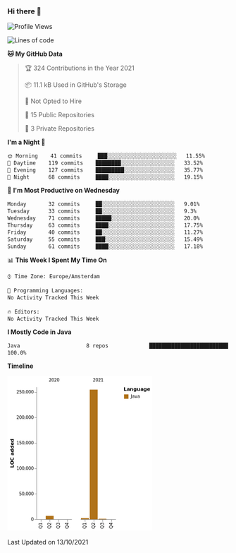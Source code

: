 ### Hi there 👋


<!--START_SECTION:waka-->
![Profile Views](http://img.shields.io/badge/Profile%20Views-1-blue)

![Lines of code](https://img.shields.io/badge/From%20Hello%20World%20I%27ve%20Written-264473%20lines%20of%20code-blue)

**🐱 My GitHub Data** 

> 🏆 324 Contributions in the Year 2021
 > 
> 📦 11.1 kB Used in GitHub's Storage 
 > 
> 🚫 Not Opted to Hire
 > 
> 📜 15 Public Repositories 
 > 
> 🔑 3 Private Repositories  
 > 
**I'm a Night 🦉** 

```text
🌞 Morning    41 commits     ███░░░░░░░░░░░░░░░░░░░░░░   11.55% 
🌆 Daytime    119 commits    ████████░░░░░░░░░░░░░░░░░   33.52% 
🌃 Evening    127 commits    █████████░░░░░░░░░░░░░░░░   35.77% 
🌙 Night      68 commits     ████░░░░░░░░░░░░░░░░░░░░░   19.15%

```
📅 **I'm Most Productive on Wednesday** 

```text
Monday       32 commits     ██░░░░░░░░░░░░░░░░░░░░░░░   9.01% 
Tuesday      33 commits     ██░░░░░░░░░░░░░░░░░░░░░░░   9.3% 
Wednesday    71 commits     █████░░░░░░░░░░░░░░░░░░░░   20.0% 
Thursday     63 commits     ████░░░░░░░░░░░░░░░░░░░░░   17.75% 
Friday       40 commits     ██░░░░░░░░░░░░░░░░░░░░░░░   11.27% 
Saturday     55 commits     ███░░░░░░░░░░░░░░░░░░░░░░   15.49% 
Sunday       61 commits     ████░░░░░░░░░░░░░░░░░░░░░   17.18%

```


📊 **This Week I Spent My Time On** 

```text
⌚︎ Time Zone: Europe/Amsterdam

💬 Programming Languages: 
No Activity Tracked This Week

🔥 Editors: 
No Activity Tracked This Week

```

**I Mostly Code in Java** 

```text
Java                     8 repos             █████████████████████████   100.0%

```


**Timeline**

![Chart not found](https://raw.githubusercontent.com/powercasgamer/powercasgamer/master/charts/bar_graph.png) 


 Last Updated on 13/10/2021
<!--END_SECTION:waka-->
